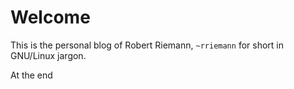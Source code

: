 # Welcome

This is the personal blog of Robert Riemann, `~rriemann` for short in GNU/Linux jargon.

<!--more-->

At the end
